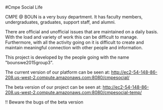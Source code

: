 
#Cmpe Social Life

CMPE @ BOUN is a very busy department. It has faculty members, undergraduates, graduates, support staff, and alumni.

There are official and unofficial issues that are maintained on a daily basis. With the load and variety of work this can be difficult to manage. Furthermore, with all the activity going on it is difficult to create and maintain meaningful connection with other people and information.

This project is developed by the people going with the name "bounswe2015group3".

The current version of our platform can be seen at:
http://ec2-54-148-86-208.us-west-2.compute.amazonaws.com:8080/cmpesocial/

The beta version of our project can be seen at:
http://ec2-54-148-86-208.us-west-2.compute.amazonaws.com:8080/cmpesocial-temp/

!! Beware the bugs of the beta version
